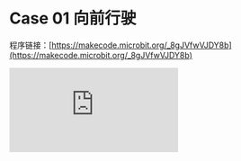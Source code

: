 # Case 01 向前行驶


程序链接：[https://makecode.microbit.org/_8gJVfwVJDY8b](https://makecode.microbit.org/_8gJVfwVJDY8b)

<div
    style={{
        position: 'relative',
        paddingBottom: '60%',
        overflow: 'hidden',
    }}
>
    <iframe
        src="https://makecode.microbit.org/_8gJVfwVJDY8b"
        frameborder="0"
        sandbox="allow-popups allow-forms allow-scripts allow-same-origin"
        style={{
            position: 'absolute',
            width: '100%',
            height: '100%',
        }}
    />
</div>
